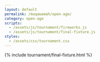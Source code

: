 ```yaml
---
layout: default
permalink: /muqawamah/open-age/
category: open-age
scripts:
  - /assets/js/tournament/fireworks.js
  - /assets/js/tournament/final-fixture.js
styles:
  - /assets/css/tournament.css
---
```


{% include tournament/final-fixture.html %}

<!-- Add this for fireworks -->
<canvas id="fireworksCanvas"></canvas>

<!-- Add these event trigger buttons for testing -->
<!-- <div class="test-buttons">
  <button class="test-btn" onclick="document.dispatchEvent(new Event('goalScored'))">Test Goal</button>
  <button class="test-btn" onclick="document.dispatchEvent(new Event('matchEnd'))">Test Match End</button>
</div> -->
